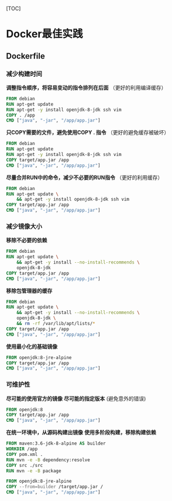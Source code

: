 [TOC]



# Docker最佳实践


## Dockerfile

### 减少构建时间

**调整指令顺序，将容易变动的指令排列在后面**
（更好的利用编译缓存）
```dockerfile
FROM debian
RUN apt-get update
RUN apt-get -y install openjdk-8-jdk ssh vim
COPY . /app
CMD ["java", "-jar", "/app/app.jar"]
```


**只COPY需要的文件，避免使用COPY . 指令**
（更好的避免缓存被破坏）
```dockerfile
FROM debian
RUN apt-get update
RUN apt-get -y install openjdk-8-jdk ssh vim
COPY target/app.jar /app
CMD ["java", "-jar", "/app/app.jar"]
```

**尽量合并RUN中的命令，减少不必要的RUN指令**
（更好的利用缓存）
```dockerfile
FROM debian
RUN apt-get update \
    && apt-get -y install openjdk-8-jdk ssh vim 
COPY target/app.jar /app
CMD ["java", "-jar", "/app/app.jar"]
```

### 减少镜像大小

**移除不必要的依赖**
```dockerfile
FROM debian
RUN apt-get update \
    && apt-get -y install --no-install-recommends \
    openjdk-8-jdk 
COPY target/app.jar /app
CMD ["java", "-jar", "/app/app.jar"]
```

**移除包管理器的缓存**
```dockerfile
FROM debian
RUN apt-get update \
    && apt-get -y install --no-install-recommends \
    openjdk-8-jdk \
    && rm -rf /var/lib/apt/lists/* 
COPY target/app.jar /app
CMD ["java", "-jar", "/app/app.jar"]
```

**使用最小化的基础镜像**
```dockerfile
FROM openjdk:8-jre-alpine
COPY target/app.jar /app
CMD ["java", "-jar", "/app/app.jar"]
```

### 可维护性

**尽可能的使用官方的镜像**
**尽可能的指定版本**
(避免意外的错误)
```dockerfile
FROM openjdk:8
COPY target/app.jar /app
CMD ["java", "-jar", "/app/app.jar"]
```

**在统一环境中，从源码构建出镜像**
**使用多阶段构建，移除构建依赖**
```dockerfile
FROM maven:3.6-jdk-8-alpine AS builder
WORKDIR /app
COPY pom.xml .
RUN mvn -e -B dependency:resolve
COPY src ./src
RUN mvn -e -B package

FROM openjdk:8-jre-alpine
COPY --from=builder /target/app.jar /
CMD ["java", "-jar", "/app/app.jar"]
```




